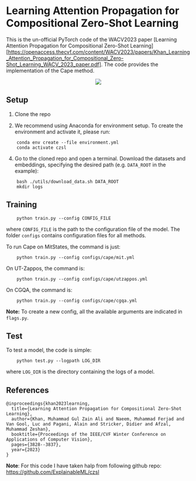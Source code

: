 
# Learning Attention Propagation for Compositional Zero-Shot Learning
This is the un-official PyTorch code of the WACV2023 paper [Learning Attention Propagation for Compositional Zero-Shot Learning][https://openaccess.thecvf.com/content/WACV2023/papers/Khan_Learning_Attention_Propagation_for_Compositional_Zero-Shot_Learning_WACV_2023_paper.pdf]. The code provides the implementation of the Cape method.

<p align="center">
  <img src="utils/img.png" />
</p>

## Setup 

1. Clone the repo 

2. We recommend using Anaconda for environment setup. To create the environment and activate it, please run:
```
    conda env create --file environment.yml
    conda activate czsl
```

4. Go to the cloned repo and open a terminal. Download the datasets and embeddings, specifying the desired path (e.g. `DATA_ROOT` in the example):
```
    bash ./utils/download_data.sh DATA_ROOT
    mkdir logs
```

## Training

```
    python train.py --config CONFIG_FILE
```
where `CONFIG_FILE` is the path to the configuration file of the model. 
The folder `configs` contains configuration files for all methods.

To run Cape on MitStates, the command is just:
```
    python train.py --config configs/cape/mit.yml
```
On UT-Zappos, the command is:
```
    python train.py --config configs/cape/utzappos.yml
```
On CGQA, the command is:
```
    python train.py --config configs/cape/cgqa.yml
```

**Note:** To create a new config, all the available arguments are indicated in `flags.py`. 

## Test
 

To test a model, the code is simple:
```
    python test.py --logpath LOG_DIR
```
where `LOG_DIR` is the directory containing the logs of a model.


## References

```
@inproceedings{khan2023learning,
  title={Learning Attention Propagation for Compositional Zero-Shot Learning},
  author={Khan, Muhammad Gul Zain Ali and Naeem, Muhammad Ferjad and Van Gool, Luc and Pagani, Alain and Stricker, Didier and Afzal, Muhammad Zeshan},
  booktitle={Proceedings of the IEEE/CVF Winter Conference on Applications of Computer Vision},
  pages={3828--3837},
  year={2023}
}
```


**Note**: For this code I have taken halp from following github repo:
https://github.com/ExplainableML/czsl
